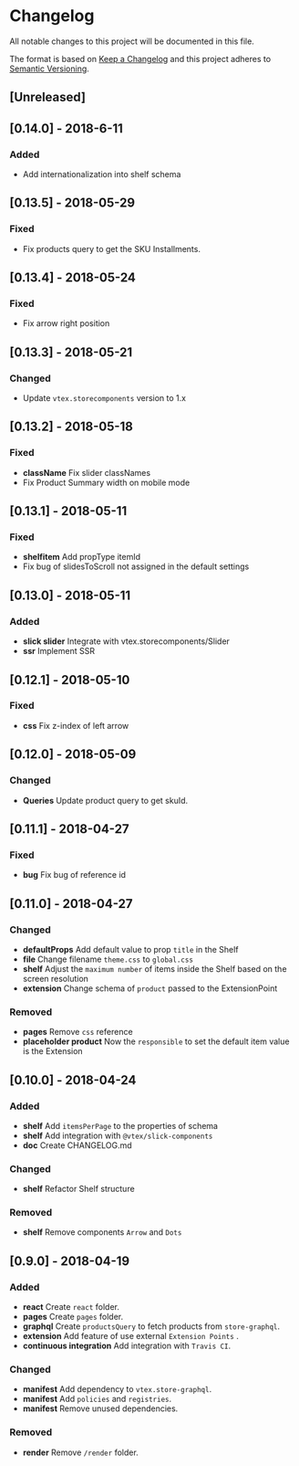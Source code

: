 # Changelog

All notable changes to this project will be documented in this file.

The format is based on [Keep a Changelog](http://keepachangelog.com/en/1.0.0/)
and this project adheres to [Semantic Versioning](http://semver.org/spec/v2.0.0.html).

## [Unreleased]

## [0.14.0] - 2018-6-11
### Added
- Add internationalization into shelf schema

## [0.13.5] - 2018-05-29
### Fixed
- Fix products query to get the SKU Installments.

## [0.13.4] - 2018-05-24
### Fixed
- Fix arrow right position

## [0.13.3] - 2018-05-21
### Changed
- Update `vtex.storecomponents` version to 1.x

## [0.13.2] - 2018-05-18
### Fixed
- **className** Fix slider classNames
- Fix Product Summary width on mobile mode

## [0.13.1] - 2018-05-11
### Fixed
- **shelfitem** Add propType itemId
- Fix bug of slidesToScroll not assigned in the default settings

## [0.13.0] - 2018-05-11
### Added
- **slick slider** Integrate with vtex.storecomponents/Slider
- **ssr** Implement SSR

## [0.12.1] - 2018-05-10
### Fixed
- **css** Fix z-index of left arrow

## [0.12.0] - 2018-05-09
### Changed
- **Queries** Update product query to get skuId. 

## [0.11.1] - 2018-04-27
### Fixed
  - **bug** Fix bug of reference id

## [0.11.0] - 2018-04-27
### Changed
 - **defaultProps** Add default value to prop `title` in the Shelf
 - **file** Change filename `theme.css` to `global.css`
 - **shelf** Adjust the `maximum number` of items inside the Shelf based on the screen resolution
 - **extension** Change schema of `product` passed to the ExtensionPoint
### Removed
 - **pages** Remove `css` reference
 - **placeholder product** Now the `responsible` to set the default item value is the Extension

## [0.10.0] - 2018-04-24
### Added
 - **shelf** Add `itemsPerPage` to the properties of schema
 - **shelf** Add integration with `@vtex/slick-components`
 - **doc** Create CHANGELOG.md
### Changed
 - **shelf** Refactor Shelf structure
### Removed
 - **shelf** Remove components `Arrow` and `Dots`

## [0.9.0] - 2018-04-19
### Added
* **react** Create `react` folder.
* **pages** Create `pages` folder.
* **graphql** Create `productsQuery` to fetch products from `store-graphql`.
* **extension** Add feature of use external `Extension Points` .
* **continuous integration** Add integration with `Travis CI`.
### Changed
* **manifest** Add dependency to `vtex.store-graphql`.
* **manifest** Add `policies` and `registries`.
* **manifest** Remove unused dependencies.
### Removed
* **render** Remove `/render` folder.
  
